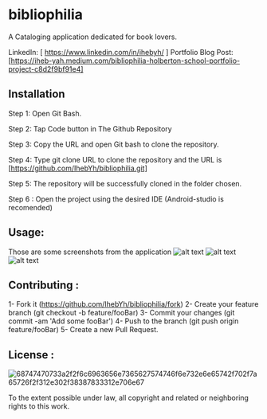 # bibliophilia

A Cataloging application dedicated for book lovers. 

LinkedIn: [ https://www.linkedin.com/in/ihebyh/ ]
Portfolio Blog Post: [https://iheb-yah.medium.com/bibliophilia-holberton-school-portfolio-project-c8d2f9bf91e4]

## Installation

Step 1: Open Git Bash.

Step 2: Tap Code button in The Github Repository

Step 3: Copy the URL and open Git bash to clone the repository.

Step 4: Type git clone URL to clone the repository and the URL is
[https://github.com/IhebYh/bibliophilia.git]

Step 5: The repository will be successfully cloned in the folder chosen.

Step 6 : Open the project using the desired IDE (Android-studio is recomended)

## Usage:
Those are some screenshots from the application
![alt text](https://postimg.cc/rKwbPcjk)
![alt text](https://postimg.cc/VJ3Vvt8f)
![alt text](https://postimg.cc/cvKzdmPk)

## Contributing :
1- Fork it (https://github.com/IhebYh/bibliophilia/fork)
2- Create your feature branch (git checkout -b feature/fooBar)
3- Commit your changes (git commit -am 'Add some fooBar')
4- Push to the branch (git push origin feature/fooBar)
5- Create a new Pull Request.

## License :

![68747470733a2f2f6c6963656e7365627574746f6e732e6e65742f702f7a65726f2f312e302f38387833312e706e67](https://user-images.githubusercontent.com/37271069/177651151-17d5d13a-7198-441d-b9c6-0784610bf625.png)

To the extent possible under law, all copyright and related or neighboring rights to this work.
